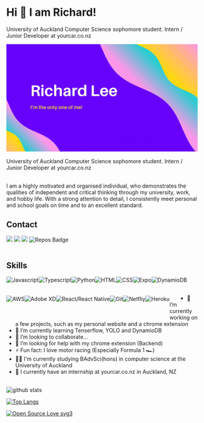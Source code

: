 # Hi 👋 I am Richard!

University of Auckland Computer Science sophomore student. Intern / Junior Developer at yourcar.co.nz

<img src="banner.gif">

University of Auckland Computer Science sophomore student. Intern / Junior Developer at yourcar.co.nz

<br/>
I am a highly motivated and organised individual, who demonstrates the qualities of independent and critical thinking through my university, work, and hobby life. With a strong attention to detail, I consistently meet personal and school goals on time and to an excellent standard.

## Contact

[<img src ="https://img.shields.io/badge/portfolio-web-%23.svg?&style=for-the-badge&logo=&logoColor=white%22">](https://richardlee.dev/)
[<img src ="https://img.shields.io/badge/Email-Richard_875@me.com-%23.svg?&color=yellow&style=for-the-badge&logo=&logoColor=white%22">](mailto:richard_875@me.com)
[<img src="https://img.shields.io/badge/linkedin-%230077B5.svg?&style=for-the-badge&logo=linkedin&logoColor=white" />](https://www.linkedin.com/in/richard875/)
![Repos Badge](https://badges.pufler.dev/repos/richard875?style=for-the-badge&color=red)
<br><br>

## Skills

<img align="left" alt="Javascript" height="50px" src="https://cdn.svgporn.com/logos/javascript.svg" />
<img align="left" alt="Typescript" height="50px" src="https://cdn.svgporn.com/logos/typescript-icon.svg" />
<img align="left" alt="Python" height="50px" src="https://cdn.svgporn.com/logos/python.svg" />
<img align="left" alt="HTML" height="50px" src="https://cdn.svgporn.com/logos/html-5.svg" />
<img align="left" alt="CSS" height="50px" src="https://cdn.svgporn.com/logos/css-3.svg" />
<img align="left" alt="Expo" height="50px" src="https://cdn.svgporn.com/logos/expo.svg" />
<img align="left" alt="DynamioDB" height="50px" src="https://cdn.svgporn.com/logos/aws.svg" />
<img align="left" alt="AWS" height="50px" src="https://cdn.svgporn.com/logos/aws-rds.svg" />
<img align="left" alt="Adobe XD" height="50px" src="https://cdn.worldvectorlogo.com/logos/adobe-xd.svg" />
<img align="left" alt="React/React Native" height="50px" src="https://cdn.svgporn.com/logos/react.svg" />
<img align="left" alt="Git" height="50px" src="https://cdn.svgporn.com/logos/git-icon.svg" />

<img align="left" alt="Netfliy" height="50px" src="https://cdn.svgporn.com/logos/netlify.svg" />
<img align="left" alt="Heroku" height="50px" src="https://cdn.svgporn.com/logos/heroku-icon.svg" />

<br><br>

- 🔭 I’m currently working on a few projects, such as my personal website and a chrome extension
- 🌱 I’m currently learning Tenserflow, YOLO and DynamioDB
- 👯 I’m looking to collaborate...
- 🤔 I’m looking for help with my chrome extension (Backend)
- ⚡ Fun fact: I love motor racing (Especially Formula 1 🏎️)
- 👨‍💻 I'm currently studying BAdvSci(hons) in computer science at the University of Auckland
- 🤖 I currently have an internship at yourcar.co.nz in Auckland, NZ
  <br><br>

![github stats](https://github-readme-stats.vercel.app/api?username=richard875&hide=contribs,prs,stars&count_private=true&show_icons=true&theme=solarized-light)

[![Top Langs](https://github-readme-stats.vercel.app/api/top-langs/?username=richard875&layout=compact)](https://github.com/richard875/github-readme-stats)

[![Open Source Love svg3](https://badges.frapsoft.com/os/v3/open-source.svg?v=103)](https://github.com/ellerbrock/open-source-badges/)
